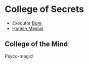 # College of Secrets

 - Executor [Bore](/p/bore.md)
 - [Human Mesius](/p/mesius.md)


## College of the Mind
Psyco-magic!
